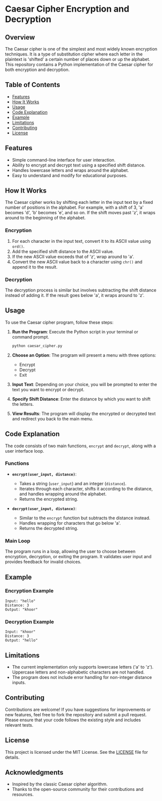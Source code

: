 # Caesar Cipher Encryption and Decryption

## Overview

The Caesar cipher is one of the simplest and most widely known encryption techniques. It is a type of substitution cipher where each letter in the plaintext is 'shifted' a certain number of places down or up the alphabet. This repository contains a Python implementation of the Caesar cipher for both encryption and decryption.

## Table of Contents

- [Features](#features)
- [How It Works](#how-it-works)
- [Usage](#usage)
- [Code Explanation](#code-explanation)
- [Example](#example)
- [Limitations](#limitations)
- [Contributing](#contributing)
- [License](#license)

## Features

- Simple command-line interface for user interaction.
- Ability to encrypt and decrypt text using a specified shift distance.
- Handles lowercase letters and wraps around the alphabet.
- Easy to understand and modify for educational purposes.

## How It Works

The Caesar cipher works by shifting each letter in the input text by a fixed number of positions in the alphabet. For example, with a shift of 3, 'a' becomes 'd', 'b' becomes 'e', and so on. If the shift moves past 'z', it wraps around to the beginning of the alphabet.

### Encryption

1. For each character in the input text, convert it to its ASCII value using `ord()`.
2. Add the specified shift distance to the ASCII value.
3. If the new ASCII value exceeds that of 'z', wrap around to 'a'.
4. Convert the new ASCII value back to a character using `chr()` and append it to the result.

### Decryption

The decryption process is similar but involves subtracting the shift distance instead of adding it. If the result goes below 'a', it wraps around to 'z'.

## Usage

To use the Caesar cipher program, follow these steps:

1. **Run the Program**: Execute the Python script in your terminal or command prompt.
   ```bash
   python caesar_cipher.py

2. **Choose an Option**: The program will present a menu with three options:
   - Encrypt
   - Decrypt
   - Exit

3. **Input Text**: Depending on your choice, you will be prompted to enter the text you want to encrypt or decrypt.

4. **Specify Shift Distance**: Enter the distance by which you want to shift the letters.

5. **View Results**: The program will display the encrypted or decrypted text and redirect you back to the main menu.

## Code Explanation

The code consists of two main functions, `encrypt` and `decrypt`, along with a user interface loop.

### Functions

- **`encrypt(user_input, distance)`**: 
  - Takes a string (`user_input`) and an integer (`distance`).
  - Iterates through each character, shifts it according to the distance, and handles wrapping around the alphabet.
  - Returns the encrypted string.

- **`decrypt(user_input, distance)`**: 
  - Similar to the `encrypt` function but subtracts the distance instead.
  - Handles wrapping for characters that go below 'a'.
  - Returns the decrypted string.

### Main Loop

The program runs in a loop, allowing the user to choose between encryption, decryption, or exiting the program. It validates user input and provides feedback for invalid choices.

## Example

### Encryption Example

```plaintext
Input: "hello"
Distance: 3
Output: "khoor"
```

### Decryption Example

```plaintext
Input: "khoor"
Distance: 3
Output: "hello"
```

## Limitations

- The current implementation only supports lowercase letters ('a' to 'z'). Uppercase letters and non-alphabetic characters are not handled.
- The program does not include error handling for non-integer distance inputs.

## Contributing

Contributions are welcome! If you have suggestions for improvements or new features, feel free to fork the repository and submit a pull request. Please ensure that your code follows the existing style and includes relevant tests.

## License

This project is licensed under the MIT License. See the [LICENSE](LICENSE) file for details.

## Acknowledgments

- Inspired by the classic Caesar cipher algorithm.
- Thanks to the open-source community for their contributions and resources.
